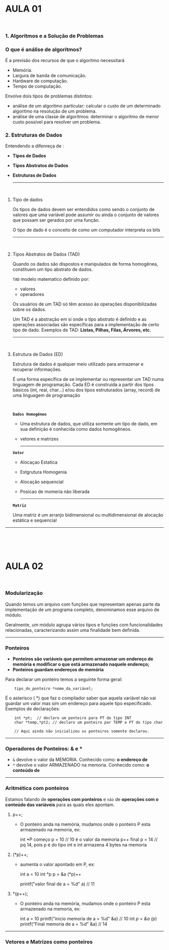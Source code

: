 # AULA 01

<br>

### 1.	Algoritmos e a Solução de Problemas

### O que é análise de algoritmos?

É a previsão dos recursos de que o algoritmo necessitará

-	 Memória.
-	 Largura de banda de comunicação.
-	 Hardware de computação.
-	 Tempo de computação.

Envolve dois tipos de problemas distintos:

- análise de um algoritmo particular: calcular o custo de um determinado algoritmo na resolução de um problema.
- análise de uma classe de algoritmos:  determinar o algoritmo de menor custo possível para resolver um problema.

### 2.	Estruturas de Dados

Entendendo a difenreça de :
    
-   **Tipos de Dados**
-   **Tipos Abstratos de Dados**
-   **Estruturas de Dados**

    --- 
    <BR>

1. Tipo de dados

    Os tipos de dados devem ser entendidos como sendo o conjunto de valores que uma variável pode assumir ou ainda o conjunto de valores que possam ser gerados por uma função. 

    O tipo de dado é o conceito de como um computador interpreta os bits

    --- 
    <BR>

2.	Tipos Abstratos de Dados (TAD)

    Quando os dados são dispostos e manipulados de forma homogênea, constituem um tipo abstrato de dados. 

    `TAD` modelo matematico definido por:
    -   valores
    -   operadores

    Os usuários de um TAD só têm acesso às operações disponibilizadas sobre os dados.

    Um TAD é a abstração em si onde o tipo abstrato é definido e as operações associadas são específicas para a implementação de certo tipo de dado. Exemplos de TAD: **Listas, Pilhas, Filas, Árvores, etc.**

    ---
    <br>

3.	Estrutura de Dados (ED)

    Estrutura de dados é qualquer meio utilizado para armazenar e recuperar informações.

    É uma forma específica de se implementar ou representar um TAD numa linguagem de programação. Cada ED é construída a partir dos tipos básicos (int, real, char...) e/ou dos tipos estruturados (array, record) de uma linguagem de programação

    <br>
    
    **`Dados Homogêneo`**
    -   Uma estrutura de dados, que utiliza somente um tipo de dado, em sua definição é conhecida como dados homogêneos. 
    - vetores e matrizes

        ---

    **`Vetor`**
        
    -   Alocaçao Estatica
    -   Estgrutura Homogenia
    -   Alocação sequencial
    -   Posicao de momeria não liberada

        ---

    **`Matriz`**

    Uma matriz é um arranjo bidimensional ou multidimensional de alocação estática e sequencial

---
<br><br><br>




# AULA 02

<br>

### Modularização 

Quando temos um arquivo com funções que representam apenas parte da implementação de um programa completo, denominamos esse arquivo de módulo. 

Geralmente, um módulo agrupa vários tipos e funções com funcionalidades relacionadas, caracterizando assim uma finalidade bem definida.

---

### Ponteiros

-   **Ponteiros são variáveis que permitem armazenar um endereço de memória e modificar o que está armazenado naquele endereço;**
-   **Ponteiros guardam endereços de memória**


Para declarar um ponteiro temos a seguinte forma geral:   

        tipo_do_ponteiro *nome_da_variável;


É o asterisco ( *) que faz o compilador saber que aquela variável não vai guardar um valor mas sim um endereço para aquele tipo especificado. Exemplos de declarações:    

        int *pt;  // declaro um ponteiro para PT do tipo INT            
        char *temp,*pt2; // declaro um ponteiro par TEMP e PT do tipo char

        // Aqui ainda não inicializou os ponteiros somente declarou.


---

### Operadores de Ponteiros: & e * 

-   `&` devolve o valor da MEMORIA. Conhecido como:  **o endereço de**
-   `*` devolve o valor ARMAZENADO na memoria. Conhecido como: **o conteúdo de**

---

### Aritmética com ponteiros 

Estamos falando de **operações com ponteiros** e `não` de **operações com o conteúdo das variáveis** para as quais eles apontam.

1. p++;
    -   O ponteiro anda na memória,  mudamos onde o ponteiro P esta armazenado na memoria, ex: 
        
        int *P
        começo p = 10 // 10 é o valor da memoria 
        p++ 
        final p = 14 // pq 14, pois p é do tipo int e int armazena 4 bytes na memoria

2. (*p)++;
    -   aumenta o valor apontado em P, ex:

        int a = 10
        int *p
        p = &a
        (*p)++

        printf("valor final de a = %d" a) // 11

           
3. *(p++); 
    -   O ponteiro anda na memória,  mudamos onde o ponteiro P esta armazenado na memoria, ex: 

        int a = 10
        printf("inicio memoria de a = %d" &a) // 10
        int *p = &a
        *(p**)
        printf("Final memoria de a = %d" &a) // 14
    

--- 

### Vetores e Matrizes como ponteiros 





















